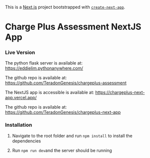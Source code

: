 This is a [Next.js](https://nextjs.org/) project bootstrapped with [`create-next-app`](https://github.com/vercel/next.js/tree/canary/packages/create-next-app).

# Charge Plus Assessment NextJS App

### Live Version
The python flask server is available at: https://eddielim.pythonanywhere.com/

The github repo is available at: https://github.com/TeradonGenesis/chargeplus-assessment


The NextJS app is accessible is available at: https://chargeplus-next-app.vercel.app/

The github repo is available at: https://github.com/TeradonGenesis/chargeplus-next-app


### Installation

1. Navigate to the root folder and run ```npm install``` to install the dependencies

2. Run ```npm run dev```and the server should be running
